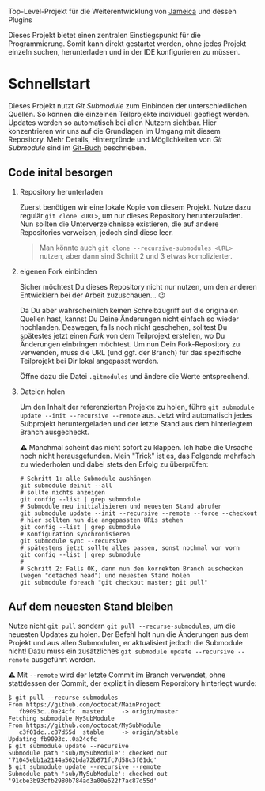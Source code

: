 Top-Level-Projekt für die Weiterentwicklung von [Jameica](https://github.com/willuhn/jameica) und dessen Plugins

Dieses Projekt bietet einen zentralen Einstiegspunkt für die Programmierung.
Somit kann direkt gestartet werden, ohne jedes Projekt einzeln suchen, herunterladen und in der IDE konfigurieren zu müssen.

Schnellstart
============
Dieses Projekt nutzt _Git Submodule_ zum Einbinden der unterschiedlichen Quellen.
So können die einzelnen Teilprojekte individuell gepflegt werden.
Updates werden so automatisch bei allen Nutzern sichtbar.
Hier konzentrieren wir uns auf die Grundlagen im Umgang mit diesem Repository.
Mehr Details, Hintergründe und Möglichkeiten von _Git Submodule_ sind im [Git-Buch](https://git-scm.com/book/de/v2/Git-Tools-Submodule) beschrieben.

Code inital besorgen
--------------------
1. Repository herunterladen

   Zuerst benötigen wir eine lokale Kopie von diesem Projekt.
   Nutze dazu regulär `git clone <URL>`, um nur dieses Repository herunterzuladen.
   Nun sollten die Unterverzeichnisse existieren, die auf andere Repositories verweisen, jedoch sind diese leer.

   > Man könnte auch `git clone --recursive-submodules <URL>` nutzen, aber dann sind Schritt 2 und 3 etwas komplizierter.

2. eigenen Fork einbinden

   Sicher möchtest Du dieses Repository nicht nur nutzen, um den anderen Entwicklern bei der Arbeit zuzuschauen... :wink:

   Da Du aber wahrscheinlich keinen Schreibzugriff auf die originalen Quellen hast, kannst Du Deine Änderungen nicht einfach so wieder hochlanden.
   Deswegen, falls noch nicht geschehen, solltest Du spätestes jetzt einen _Fork_ von dem Teilprojekt erstellen, wo Du Änderungen einbringen möchtest.
   Um nun Dein Fork-Repository zu verwenden, muss die URL (und ggf. der Branch) für das spezifische Teilprojekt bei Dir lokal angepasst werden.

   Öffne dazu die Datei `.gitmodules` und ändere die Werte entsprechend.

3. Dateien holen

   Um den Inhalt der referenzierten Projekte zu holen, führe `git submodule update --init --recursive --remote` aus.
   Jetzt wird automatisch jedes Subprojekt heruntergeladen und der letzte Stand aus dem hinterlegtem Branch ausgecheckt.
   
   :warning: Manchmal scheint das nicht sofort zu klappen.
   Ich habe die Ursache noch nicht herausgefunden.
   Mein "Trick" ist es, das Folgende mehrfach zu wiederholen und dabei stets den Erfolg zu überprüfen:
   ```shell
   # Schritt 1: alle Submodule aushängen
   git submodule deinit --all
   # sollte nichts anzeigen
   git config --list | grep submodule
   # Submodule neu initialisieren und neuesten Stand abrufen
   git submodule update --init --recursive --remote --force --checkout
   # hier sollten nun die angepassten URLs stehen
   git config --list | grep submodule
   # Konfiguration synchronisieren
   git submodule sync --recursive
   # spätestens jetzt sollte alles passen, sonst nochmal von vorn
   git config --list | grep submodule
   #
   # Schritt 2: Falls OK, dann nun den korrekten Branch auschecken (wegen "detached head") und neuesten Stand holen
   git submodule foreach "git checkout master; git pull"
   ```


Auf dem neuesten Stand bleiben
------------------------------
Nutze nicht `git pull` sondern `git pull --recurse-submodules`, um die neuesten Updates zu holen.
Der Befehl holt nun die Änderungen aus dem Projekt und aus allen Submodulen, er aktualisiert jedoch die Submodule nicht!
Dazu muss ein zusätzliches `git submodule update --recursive --remote` ausgeführt werden.

:warning: Mit `--remote` wird der letzte Commit im Branch verwendet, ohne stattdessen der Commit, der explizit in diesem Reporsitory hinterlegt wurde:
```shell
$ git pull --recurse-submodules
From https://github.com/octocat/MainProject
   fb9093c..0a24cfc  master     -> origin/master
Fetching submodule MySubModule
From https://github.com/octocat/MySubModule
   c3f01dc..c87d55d  stable     -> origin/stable
Updating fb9093c..0a24cfc
$ git submodule update --recursive
Submodule path 'sub/MySubModule': checked out '71045ebb1a2144a562bda72b871fc7d58c3f01dc'
$ git submodule update --recursive --remote
Submodule path 'sub/MySubModule': checked out '91cbe3b93cfb2980b784ad3a00e622f7ac87d55d'
```
